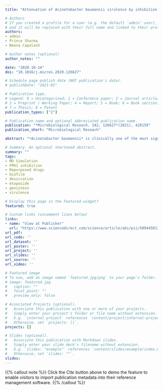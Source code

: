 ```yaml
---
title: "Attenuation of Acinetobacter baumannii virulence by inhibition of polyphosphate kinase 1 with repurposed drugs"

# Authors
# If you created a profile for a user (e.g. the default `admin` user), write the username (folder name) here 
# and it will be replaced with their full name and linked to their profile.
authors:
- admin
- Prince Sharma
- Neena Capalash

# Author notes (optional)
author_notes: ""

date: "2020-10-14"
doi: "10.1016/j.micres.2020.126627"

# Schedule page publish date (NOT publication's date).
# publishDate: "2021-01"

# Publication type.
# Legend: 0 = Uncategorized; 1 = Conference paper; 2 = Journal article;
# 3 = Preprint / Working Paper; 4 = Report; 5 = Book; 6 = Book section;
# 7 = Thesis; 8 = Patent
publication_types: ["2"]

# Publication name and optional abbreviated publication name.
publication: "*Microbiological Reseach. 242, 126627*(2021), 428159"
publication_short: "Microbiological Reseach"

abstract: "*Acinetobacter baumannii* is clinically one of the most significant pathogens, especially in intensive care settings, because of its multidrug-resistance (MDR). Repurposing of high-affinity drugs is a faster and more plausible approach for combating the emergence of MDR and to tackle bacterial infections. This study was aimed to evaluate the approved drugs potentially inhibiting *A. baumannii* PPK1 (AbPPK1) mediated synthesis of polyphosphates (polyP). Based on virtual screening, molecular dynamic simulation, and CD spectroscopy for thermal stability, two stable ligands, etoposide and genistein, were found with promising contours for further investigation. Following *in vitro* inhibition of AbPPK1, the efficacy of selected drugs was further tested against virulence traits of *A. baumannii.* These drugs significantly reduced the biofilm formation, surface motility in *A. baumannii* and led to decreased survival under desiccation. In addition to inhibition of PPK1, both drugs increased the expression of polyP degrading enzyme, exopolyphosphatase (PPX), that might be responsible for the decrease in the total cellular polyP. Since polyP modulates the virulence factors in bacteria, destabilization of the polyP pool by these drugs seems particularly striking for their therapeutic applications against *A. baumannii*."

# Summary. An optional shortened abstract.
summary: ""
tags:
- MD Simulation
- PPK1 inhibition
- Repurposed drugs
- biofilm
- desiccation
- etoposide
- genistein
- virulence

# Display this page in the Featured widget?
featured: true

# Custom links (uncomment lines below)
links:
- name: "View at Publisher"
  url: "https://www.sciencedirect.com/science/article/abs/pii/S094450132030495X?via%3Dihub"
url_pdf: 
url_code: ''
url_dataset: ''
url_poster: ''
url_project: ''
url_slides: ''
url_source: ''
url_video: ''

# Featured image
# To use, add an image named `featured.jpg/png` to your page's folder. 
# image: featured.jpg
#   caption: ""
#   focal_point: ""
#   preview_only: false

# Associated Projects (optional).
#   Associate this publication with one or more of your projects.
#   Simply enter your project's folder or file name without extension.
#   E.g. `internal-project` references `content/project/internal-project/index.md`.
#   Otherwise, set `projects: []`.
projects: []

# Slides (optional).
#   Associate this publication with Markdown slides.
#   Simply enter your slide deck's filename without extension.
#   E.g. `slides: "example"` references `content/slides/example/index.md`.
#   Otherwise, set `slides: ""`.
slides:
---
```


{{% callout note %}}
Click the *Cite* button above to demo the feature to enable visitors to import publication metadata into their reference management software.
{{% /callout %}}
